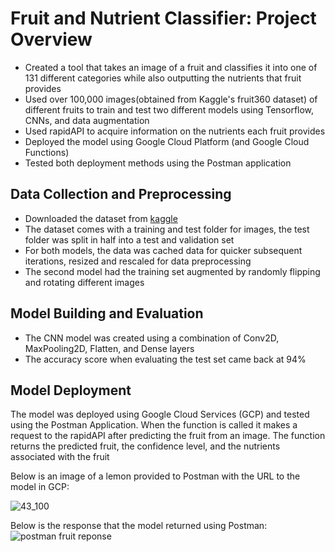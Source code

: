 # Fruit and Nutrient Classifier: Project Overview
- Created a tool that takes an image of a fruit and classifies it into one of 131 different categories while also outputting the nutrients that fruit provides
- Used over 100,000 images(obtained from Kaggle's fruit360 dataset) of different fruits to train and test two different models using Tensorflow, CNNs, and data augmentation
- Used rapidAPI to acquire information on the nutrients each fruit provides
- Deployed the model using Google Cloud Platform (and Google Cloud Functions)
- Tested both deployment methods using the Postman application

## Data Collection and Preprocessing
- Downloaded the dataset from [kaggle](https://www.kaggle.com/moltean/fruits)
- The dataset comes with a training and test folder for images, the test folder was split in half into a test and validation set
- For both models, the data was cached data for quicker subsequent iterations, resized and rescaled for data preprocessing
- The second model had the training set augmented by randomly flipping and rotating different images

## Model Building and Evaluation
- The CNN model was created using a combination of Conv2D, MaxPooling2D, Flatten, and Dense layers
- The accuracy score when evaluating the test set came back at 94%

## Model Deployment
The model was deployed using Google Cloud Services (GCP) and tested using the Postman Application. When the function is called it makes a request to the rapidAPI after predicting the fruit from an image. The function returns the predicted fruit, the confidence level, and the nutrients associated with the fruit

Below is an image of a lemon provided to Postman with the URL to the model in GCP:

![43_100](https://user-images.githubusercontent.com/74473048/156256544-953abe8e-9160-42e5-bd4c-6c998f65eba2.jpg)

Below is the response that the model returned using Postman:
![postman fruit reponse](https://user-images.githubusercontent.com/74473048/156256934-10f52ca0-a846-4214-8bb0-cae96120485e.JPG)
